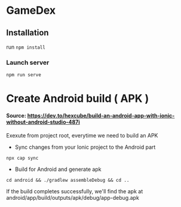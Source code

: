 # GameDex

## Installation 

run `npm install`

### Launch server 

`npm run serve`

# Create Android build ( APK )

#### Source: https://dev.to/hexcube/build-an-android-app-with-ionic-without-android-studio-487i

Exexute from project root, everytime we need to build an APK


- Sync changes from your Ionic project to the Android part

```
npx cap sync
```

-  Build for Android and generate apk

```
cd android && ./gradlew assembleDebug && cd ..
```

If the build completes successfully, we'll find the apk at android/app/build/outputs/apk/debug/app-debug.apk